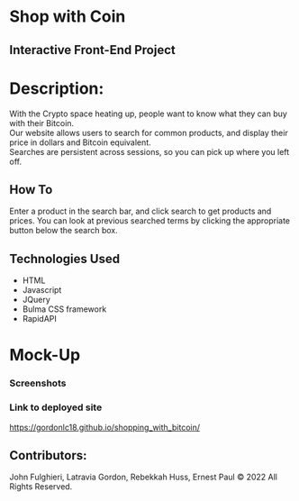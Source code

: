 # Shop with Coin

## Interactive Front-End Project

# Description:

With the Crypto space heating up, people want to know what they can buy with their Bitcoin.  
Our website allows users to search for common products, and display their price in dollars and Bitcoin equivalent.  
Searches are persistent across sessions, so you can pick up where you left off.

## How To

Enter a product in the search bar, and click search to get products and prices.
You can look at previous searched terms by clicking the appropriate button below the search box.

## Technologies Used

- HTML
- Javascript
- JQuery
- Bulma CSS framework
- RapidAPI

# Mock-Up

### Screenshots

### Link to deployed site

https://gordonlc18.github.io/shopping_with_bitcoin/

## Contributors:

John Fulghieri, Latravia Gordon, Rebekkah Huss, Ernest Paul © 2022 All Rights Reserved.
